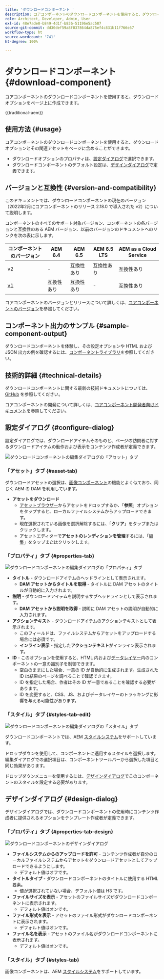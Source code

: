 ```yaml
---
title: 'ダウンロードコンポーネント '
description: コアコンポーネントのダウンロードコンポーネントを使用すると、ダウンロードオプションをページ上に作成できます。
role: Architect, Developer, Admin, User
exl-id: 48e7ade0-b849-4d1f-b836-51196e5ac507
source-git-commit: dd30def59a8f037864da875ef4c831b11f766e57
workflow-type: ht
source-wordcount: '741'
ht-degree: 100%

---
```



# ダウンロードコンポーネント {#download-component}

コアコンポーネントのダウンロードコンポーネントを使用すると、ダウンロードオプションをページ上に作成できます。

{{traditional-aem}}

## 使用方法 {#usage}

コアコンポーネントのダウンロードコンポーネントを使用すると、ダウンロードオプションとその関連アセットをページに含めることができます。

* ダウンロードオプションのプロパティは、[設定ダイアログ](#configure-dialog)で選択できます。
* ダウンロードコンポーネントのデフォルト設定は、[デザインダイアログ](#design-dialog)で定義できます。

## バージョンと互換性 {#version-and-compatibility}

このドキュメントでは、ダウンロードコンポーネントの現在のバージョン（2022年2月にコアコンポーネントのリリース 2.18.0 で導入された v2）について説明します。

コンポーネントのすべてのサポート対象バージョン、コンポーネントの各バージョンと互換性のある AEM バージョン、以前のバージョンのドキュメントへのリンクを次の表に示します。

| コンポーネントのバージョン | AEM 6.4 | AEM 6.5 | AEM 6.5 LTS | AEM as a Cloud Service |
|--- |--- |---|---|---|
| v2 | - | 互換性あり | 互換性あり | 互換性あり |
| [v1](v1/download.md) | 互換性あり | 互換性あり | - | 互換性あり |

コアコンポーネントのバージョンとリリースについて詳しくは、[コアコンポーネントのバージョン](/help/versions.md)を参照してください。

## コンポーネント出力のサンプル {#sample-component-output}

ダウンロードコンポーネントを体験し、その設定オプションや HTML および JSON 出力の例を確認するには、[コンポーネントライブラリ](https://adobe.com/go/aem_cmp_library_download_jp)を参照してください。

## 技術的詳細 {#technical-details}

ダウンロードコンポーネントに関する最新の技術ドキュメントについては、[GitHub](https://adobe.com/go/aem_cmp_tech_download_v2_jp) を参照してください。

コアコンポーネントの開発について詳しくは、[コアコンポーネント開発者向けドキュメント](/help/developing/overview.md)を参照してください。

## 設定ダイアログ {#configure-dialog}

設定ダイアログでは、ダウンロードアイテムそのものと、ページの訪問者に対するダウンロードアイテムの動作および表示をコンテンツ作成者が定義できます。

![ダウンロードコンポーネントの編集ダイアログの「アセット」タブ](/help/assets/download-edit-asset.png)

### 「アセット」タブ {#asset-tab}

ダウンロードアセットの選択は、[画像コンポーネント](image.md)の機能とよく似ており、同じく AEM の DAM を利用しています。

* **アセットをダウンロード**
   * [アセットブラウザー](https://experienceleague.adobe.com/docs/experience-manager-cloud-service/sites/authoring/fundamentals/environment-tools.html?lang=ja)からアセットをドロップするか、「**参照**」オプションをタップすると、ローカルファイルシステムからアップロードできます。
   * 現在選択されている画像を選択解除するには、「**クリア**」をタップまたはクリックします。
   * アセットエディターで&#x200B;**アセットのレンディションを管理**&#x200B;するには、「[編集](https://experienceleague.adobe.com/docs/experience-manager-cloud-service/assets/manage/manage-digital-assets.html?lang=ja)」をタップまたはクリックします。

### 「プロパティ」タブ {#properties-tab}

![ダウンロードコンポーネントの編集ダイアログの「プロパティ」タブ](/help/assets/download-edit-properties.png)

* **タイトル** - ダウンロードアイテムのヘッドラインとして表示されます。
   * **DAM アセットからタイトルを取得** - タイトルに DAM アセットのタイトルが自動的に入力されます。
* **説明** - ダウンロードアイテムを説明するサブヘッドラインとして表示されます。
   * **DAM アセットから説明を取得** - 説明に DAM アセットの説明が自動的に入力されます。
* **アクションテキスト** - ダウンロードアイテムのアクションテキストとして表示されます。
   * このフィールドは、ファイルシステムからアセットをアップロードする場合には必須です。
   * **インライン表示** - 指定した&#x200B;**アクションテキスト**&#x200B;がインライン表示されます。
* **ID** - このオプションを使用すると、HTML 内および[データレイヤー](/help/developing/data-layer/overview.md)内のコンポーネントの一意の識別子を制御できます。
   * 空白のままにした場合、一意の ID が自動的に生成されます。生成された ID は結果のページを調べることで確認できます。
   * ID を指定した場合、作者はその ID が一意であることを確認する必要があります。
   * ID を変更すると、CSS、JS、およびデータレイヤーのトラッキングに影響を与える可能性があります。

### 「スタイル」タブ {#styles-tab-edit}

![ダウンロードコンポーネントの編集ダイアログの「スタイル」タブ](/help/assets/download-edit-styles.png)

ダウンロードコンポーネントでは、AEM [スタイルシステム](/help/get-started/authoring.md#component-styling)をサポートしています。

ドロップダウンを使用して、コンポーネントに適用するスタイルを選択します。編集ダイアログでの選択項目は、コンポーネントツールバーから選択した項目と同じ効果があります。

ドロップダウンメニューを使用するには、[デザインダイアログ](#design-dialog)でこのコンポーネントのスタイルを設定する必要があります。

## デザインダイアログ {#design-dialog}

デザインダイアログでは、ダウンロードコンポーネントの使用時にコンテンツ作成者に提供されるオプションをテンプレート作成者が定義できます。

### 「プロパティ」タブ {#properties-tab-design}

![ダウンロードコンポーネントのデザインダイアログ](/help/assets/download-design.png)

* **ファイルシステムからのアップロードを許可** - コンテンツ作成者が自分のローカルファイルシステムからアセットをダウンロードアセットとしてアップロードできるようにします。
   * デフォルト値はオフです。
* **タイトルタイプ** - ダウンロードコンポーネントのタイトルに使用する HTML 要素。
   * 値が選択されていない場合、デフォルト値は H3 です。
* **ファイルサイズを表示** - アセットのファイルサイズがダウンロードコンポーネントに表示されます。
   * デフォルト値はオンです。
* **ファイル形式を表示** - アセットのファイル形式がダウンロードコンポーネントに表示されます。
   * デフォルト値はオンです。
* **ファイル名を表示** - アセットのファイル名がダウンロードコンポーネントに表示されます。
   * デフォルト値はオンです。

### 「スタイル」タブ {#styles-tab}

画像コンポーネントは、AEM [スタイルシステム](/help/get-started/authoring.md#component-styling)をサポートしています。
